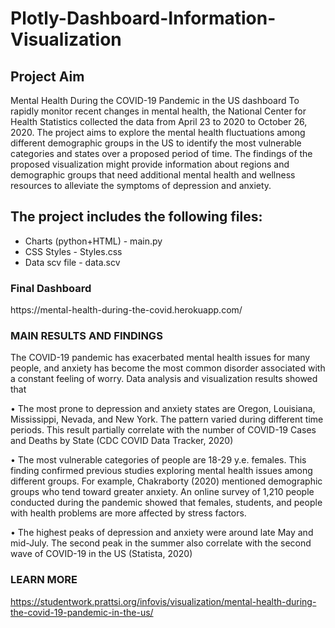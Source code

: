 # Plotly-Dashboard-Information-Visualization

<h2> Project Aim </h2> 

Mental Health During the COVID-19 Pandemic in the US dashboard
To rapidly monitor recent changes in mental health, the National Center for Health Statistics collected the data from April 23 to 2020 to October 26, 2020. The project aims to explore the mental health fluctuations among different demographic groups in the US to identify the most vulnerable categories and states over a proposed period of time. The findings of the proposed visualization might provide information about regions and demographic groups that need additional mental health and wellness resources to alleviate the symptoms of depression and anxiety.

<h2> The project includes the following files:</h2>

<ul>
  <li>Charts (python+HTML) - main.py</li>
  <li>CSS Styles - Styles.css</li>
  <li>Data scv file - data.scv</li>
</ul>

<h3 href="https://mental-health-during-the-covid.herokuapp.com/"> Final Dashboard </h3>
https://mental-health-during-the-covid.herokuapp.com/

<h3> MAIN RESULTS AND FINDINGS </h3>

The COVID-19 pandemic has exacerbated mental health issues for many people, and anxiety has become the most common disorder associated with a constant feeling of worry. Data analysis and visualization results showed that

• The most prone to depression and anxiety states are Oregon, Louisiana, Mississippi, Nevada, and New York. The pattern varied during different time periods. This result partially correlate with the number of COVID-19 Cases and Deaths by State (CDC COVID Data Tracker, 2020)

• The most vulnerable categories of people are 18-29 y.e. females. This finding confirmed previous studies exploring mental health issues among different groups. For example, Chakraborty (2020) mentioned demographic groups who tend toward greater anxiety. An online survey of 1,210 people conducted during the pandemic showed that females, students, and people with health problems are more affected by stress factors.

• The highest peaks of depression and anxiety were around late May and mid-July. The second peak in the summer also correlate with the second wave of COVID-19 in the US (Statista, 2020)

<h3> LEARN MORE </h3>

https://studentwork.prattsi.org/infovis/visualization/mental-health-during-the-covid-19-pandemic-in-the-us/
